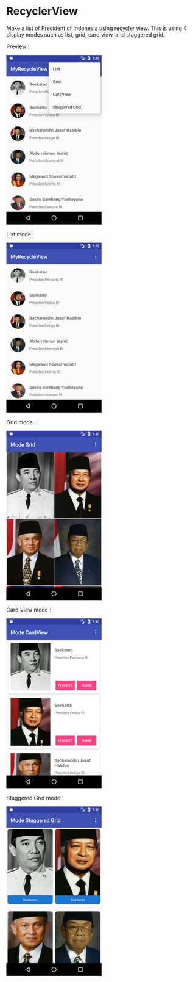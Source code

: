 # RecyclerView
Make a list of President of Indonesia using recycler view. This is using 4 display modes such as list, grid, card view, and staggered grid.

Preview :

<img src="https://github.com/AdeWijaNugraha/RecyclerView/blob/master/screenshot/Screenshot_1517383794.png" width="250">

List mode :

<img src="https://github.com/AdeWijaNugraha/RecyclerView/blob/master/screenshot/Screenshot_1517383789.png" width="250">

Grid mode :

<img src="https://github.com/AdeWijaNugraha/RecyclerView/blob/master/screenshot/Screenshot_1517383812.png" width="250">

Card View mode :

<img src="https://github.com/AdeWijaNugraha/RecyclerView/blob/master/screenshot/Screenshot_1517383816.png" width="250">

Staggered Grid mode:

<img src="https://github.com/AdeWijaNugraha/RecyclerView/blob/master/screenshot/Screenshot_1517383824.png" width="250">
